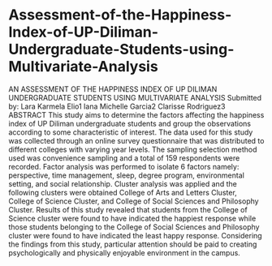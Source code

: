 # Assessment-of-the-Happiness-Index-of-UP-Diliman-Undergraduate-Students-using-Multivariate-Analysis

AN ASSESSMENT OF THE HAPPINESS INDEX OF UP DILIMAN UNDERGRADUATE STUDENTS USING MULTIVARIATE ANALYSIS
Submitted by:
Lara Karmela Elio1
Iana Michelle Garcia2
Clarisse Rodriguez3
ABSTRACT
This study aims to determine the factors affecting the happiness index of UP Diliman undergraduate students and group the observations according to some characteristic of interest. The data used for this study was collected through an online survey questionnaire that was distributed to different colleges with varying year levels. The sampling selection method used was convenience sampling and a total of 159 respondents were recorded. Factor analysis was performed to isolate 6 factors namely: perspective, time management, sleep, degree program, environmental setting, and social relationship. Cluster analysis was applied and the following clusters were obtained College of Arts and Letters Cluster, College of Science Cluster, and College of Social Sciences and Philosophy Cluster. Results of this study revealed that students from the College of Science cluster were found to have indicated the happiest response while those students belonging to the College of Social Sciences and Philosophy cluster were found to have indicated the least happy response. Considering the findings from this study, particular attention should be paid to creating psychologically and physically enjoyable environment in the campus.
